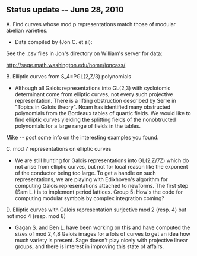 

## Status update -- June 28, 2010

A. Find curves whose mod p representations match those of modular abelian varieties. 

* Data compiled by (Jon C. et al): 

See the .csv files in Jon's directory on William's server for data: 

<a href="http://sage.math.washington.edu/home/joncass/">http://sage.math.washington.edu/home/joncass/</a> 

B. Elliptic curves from S_4=PGL(2,Z/3) polynomials 

* Although all Galois representations into GL(2,3) with cyclotomic determinant come from elliptic curves, not every such projective representation.  There is a lifting obstruction described by Serre in "Topics in Galois theory".  Noam has identified many obstructed polynomials from the Bordeaux tables of quartic fields.  We would like to find elliptic curves yielding the splitting fields of the nonobtructed polynomials for a large range of fields in the tables. 

Mike -- post some info on the interesting examples you found. 

C. mod 7 representations on elliptic curves 

* We are still hunting for Galois representations into GL(2,Z/7Z) which do not arise from elliptic curves, but not for local reason like the exponent of the conductor being too large.  To get a handle on such representations, we are playing with Edixhoven's algorithm for computing Galois representations attached to newforms.  The first step (Sam L.) is to implement period lattices.  Group 5:  How's the code for computing modular symbols by complex integration coming?   

D. Elliptic curves with Galois representation surjective mod 2 (resp. 4) but not mod 4 (resp. mod 8) 

* Gagan S. and Ben L. have been working on this and have computed the sizes of mod 2,4,8 Galois images for a lots of curves to get an idea how much variety is present.  Sage doesn't play nicely with projective linear groups, and there is interest in improving this state of affairs. 
